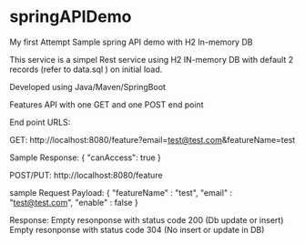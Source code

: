 # springAPIDemo
My first Attempt Sample spring API demo with H2 In-memory DB


This service is a simpel Rest service using H2 IN-memory DB with default 2 records (refer to data.sql ) on initial load. 

Developed using Java/Maven/SpringBoot

Features API with   one GET and one POST end point

End point URLS:

GET: http://localhost:8080/feature?email=test@test.com&featureName=test 

Sample Response:
{
    "canAccess": true
} 


POST/PUT: http://localhost:8080/feature

sample Request Payload: {
"featureName" : "test",
"email" : "test@test.com",
"enable" : false
}

Response:  Empty resonponse with status code 200 (Db update or insert)
           Empty resonponse with status code 304 (No insert or update in DB)
           
           






